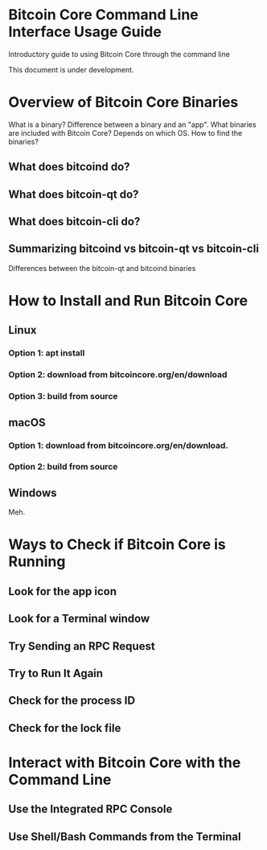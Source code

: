 # Bitcoin Core Command Line Interface Usage Guide
Introductory guide to using Bitcoin Core through the command line

This document is under development.

# Overview of Bitcoin Core Binaries

What is a binary?
Difference between a binary and an "app".
What binaries are included with Bitcoin Core? Depends on which OS.
How to find the binaries?

## What does bitcoind do?

## What does bitcoin-qt do?

## What does bitcoin-cli do?

## Summarizing bitcoind vs bitcoin-qt vs bitcoin-cli

Differences between the bitcoin-qt and bitcoind binaries

# How to Install and Run Bitcoin Core

## Linux

### Option 1: apt install

### Option 2: download from bitcoincore.org/en/download

### Option 3: build from source

## macOS

### Option 1: download from bitcoincore.org/en/download.

### Option 2: build from source

## Windows

Meh.

# Ways to Check if Bitcoin Core is Running

## Look for the app icon

## Look for a Terminal window

## Try Sending an RPC Request

## Try to Run It Again

## Check for the process ID

## Check for the lock file

# Interact with Bitcoin Core with the Command Line

## Use the Integrated RPC Console

## Use Shell/Bash Commands from the Terminal